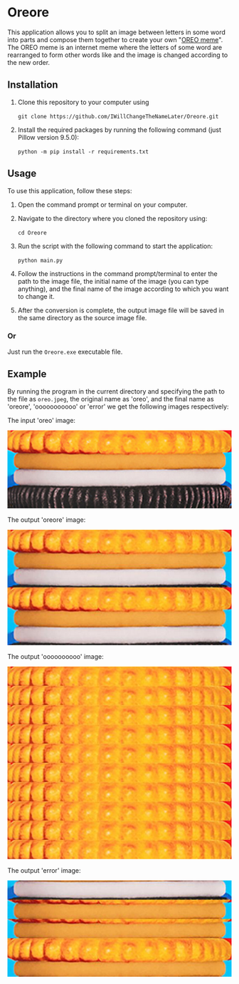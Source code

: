 # Oreore

This application allows you to split an image between letters in some word into parts
and compose them together to create your own 
"[OREO meme](https://www.youtube.com/watch?v=sXxbkjlHvf4)".
The OREO meme is an internet meme where the letters of some word are rearranged to form other
words like and the image is changed according to the new order.

## Installation

1. Clone this repository to your computer using

   `git clone https://github.com/IWillChangeTheNameLater/Oreore.git`
2. Install the required packages by running the following command
   (just Pillow version 9.5.0):
   
   `python -m pip install -r requirements.txt`

## Usage

To use this application, follow these steps:

1. Open the command prompt or terminal on your computer.
2. Navigate to the directory where you cloned the repository using: 
   
   `cd Oreore`
4. Run the script with the following command to start the application: 
   
   `python main.py`
6. Follow the instructions in the command prompt/terminal to enter the path to the image file,
   the initial name of the image (you can type anything), and the final name of the image
   according to which you want to change it.
5. After the conversion is complete, the output image file will be saved in the same directory
   as the source image file.

### Or

Just run the `Oreore.exe` executable file.

## Example

By running the program in the current directory and specifying
the path to the file as `oreo.jpeg`,
the original name as 'oreo',
and the final name as 'oreore', 'ooooooooooo' or 'error'
we get the following images respectively:

The input 'oreo' image:

![oreo.jpeg](oreo.jpeg)

The output 'oreore' image:

![oreore.jpeg](oreore.jpeg)

The output 'oooooooooo' image:

![oooooooooo.jpeg](oooooooooo.jpeg)

The output 'error' image:

![error.jpeg](error.jpeg)

